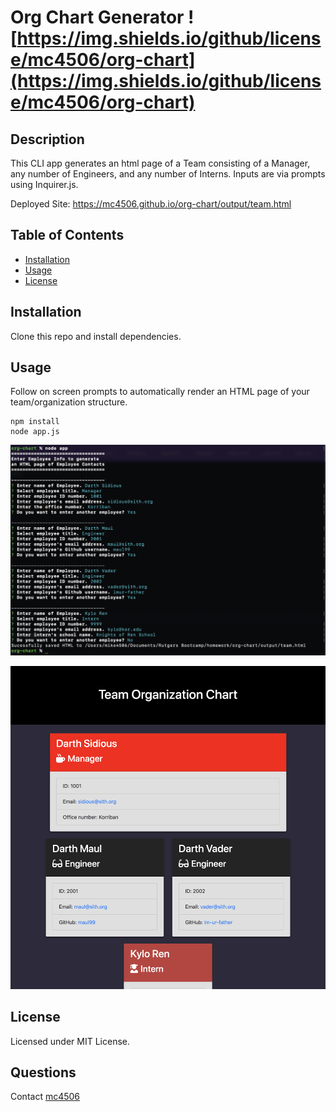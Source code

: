 # Org Chart Generator ![https://img.shields.io/github/license/mc4506/org-chart](https://img.shields.io/github/license/mc4506/org-chart)

## Description

This CLI app generates an html page of a Team consisting of a Manager, any number of Engineers, and any number of Interns.
Inputs are via prompts using Inquirer.js.

Deployed Site: <https://mc4506.github.io/org-chart/output/team.html>

## Table of Contents

* [Installation](#installation)
* [Usage](#usage)
* [License](#license)

## Installation

Clone this repo and install dependencies.

## Usage

Follow on screen prompts to automatically render an HTML page of your team/organization structure.

```
npm install
node app.js

```
![Org Chart Generator](./img/prompts.png)

![Org Chart Generator](./img/renderedHTML.png)

## License

Licensed under MIT License.

## Questions

Contact [mc4506](mailto:mike4506@gmail.com)
